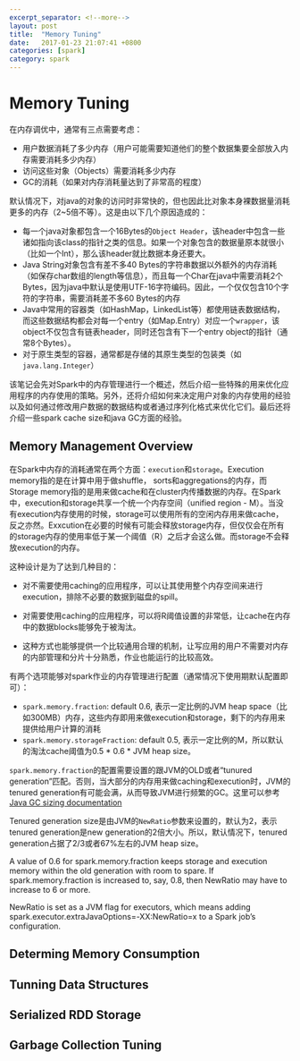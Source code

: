 ```yaml
---
excerpt_separator: <!--more-->
layout: post
title:  "Memory Tuning"
date:   2017-01-23 21:07:41 +0800
categories: [spark]
category: spark
---
```



# Memory Tuning

在内存调优中，通常有三点需要考虑：

* 用户数据消耗了多少内存（用户可能需要知道他们的整个数据集要全部放入内存需要消耗多少内存）
* 访问这些对象（Objects）需要消耗多少内存
* GC的消耗（如果对内存消耗量达到了非常高的程度）

默认情况下，对java的对象的访问时非常快的，但也因此比对象本身裸数据量消耗更多的内存（2~5倍不等）。这是由以下几个原因造成的：

* 每一个java对象都包含一个16Bytes的`Object Header`，该header中包含一些诸如指向该class的指针之类的信息。如果一个对象包含的数据量原本就很小（比如一个Int），那么该header就比数据本身还要大。
* Java String对象包含有差不多40 Bytes的字符串数据以外额外的内存消耗（如保存char数组的length等信息），而且每一个Char在java中需要消耗2个Bytes，因为java中默认是使用UTF-16字符编码。因此，一个仅仅包含10个字符的字符串，需要消耗差不多60 Bytes的内存
* Java中常用的容器类（如HashMap，LinkedList等）都使用链表数据结构，而这些数据结构都会对每一个entry（如Map.Entry）对应一个`wrapper`，该object不仅包含有链表header，同时还包含有下一个entry object的指针（通常8个Bytes）。
* 对于原生类型的容器，通常都是存储的其原生类型的包装类（如`java.lang.Integer`）

该笔记会先对Spark中的内存管理进行一个概述，然后介绍一些特殊的用来优化应用程序的内存使用的策略。另外，还将介绍如何来决定用户对象的内存使用的经验以及如何通过修改用户数据的数据结构或者通过序列化格式来优化它们。最后还将介绍一些spark cache size和java GC方面的经验。



## Memory Management Overview

在Spark中内存的消耗通常在两个方面：`execution`和`storage`。Execution memory指的是在计算中用于做shuffle， sorts和aggregations的内存，而Storage memory指的是用来做cache和在cluster内传播数据的内存。在Spark中，execution和storage共享一个统一个内存空间（unified region - M）。当没有execution内存使用的时候，storage可以使用所有的空闲内存用来做cache，反之亦然。Exxcution在必要的时候有可能会释放storage内存，但仅仅会在所有的storage内存的使用率低于某一个阈值（R）之后才会这么做。而storage不会释放execution的内存。

这种设计是为了达到几种目的：

* 对不需要使用caching的应用程序，可以让其使用整个内存空间来进行execution，排除不必要的数据到磁盘的spill。

* 对需要使用caching的应用程序，可以将R阈值设置的非常低，让cache在内存中的数据blocks能够免于被淘汰。
* 这种方式也能够提供一个比较通用合理的机制，让写应用的用户不需要对内存的内部管理和分片十分熟悉，作业也能运行的比较高效。


有两个选项能够对spark作业的内存管理进行配置（通常情况下使用期默认配置即可）：

* `spark.memory.fraction`: default 0.6, 表示一定比例的JVM heap space（比如300MB）内存，这些内存即用来做execution和storage，剩下的内存用来提供给用户计算的消耗
* `spark.memory.storageFraction`: default 0.5, 表示一定比例的M，所以默认的淘汰cache阈值为0.5 * 0.6 * JVM heap size。

`spark.memory.fraction`的配置需要设置的跟JVM的OLD或者“tunured generation”匹配。否则，当大部分的内存用来做caching和execution时，JVM的tenured generation有可能会满，从而导致JVM进行频繁的GC。这里可以参考[Java GC sizing documentation](https://docs.oracle.com/javase/8/docs/technotes/guides/vm/gctuning/sizing.html)

Tenured generation size是由JVM的`NewRatio`参数来设置的，默认为2，表示tenured generation是new generation的2倍大小。所以，默认情况下，tenured generation占据了2/3或者67%左右的JVM heap size。

A value of 0.6 for spark.memory.fraction keeps storage and execution memory within the old generation with room to spare. If spark.memory.fraction is increased to, say, 0.8, then NewRatio may have to increase to 6 or more.

NewRatio is set as a JVM flag for executors, which means adding spark.executor.extraJavaOptions=-XX:NewRatio=x to a Spark job’s configuration. 






## Determing Memory Consumption

## Tunning Data Structures

## Serialized RDD Storage

## Garbage Collection Tuning